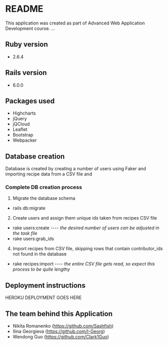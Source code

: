# README
This application was created as part of Advanced Web Application Development course. ...
## Ruby version
* 2.6.4
## Rails version
* 6.0.0
## Packages used
* Highcharts
* jQuery
* jQCloud
* Leaflet
* Bootstrap
* Webpacker
## Database creation
Database is created by creating a number of users using Faker and importing recipe data from a CSV file and
### Complete DB creation process
1. Migrate the database schema
  * rails db:migrate
2. Create users and assign them unique ids taken from recipes CSV file
  * rake users:create ---- _the desired number of users can be adjusted in the task file_
  * rake users:grab_ids
4. Import recipes from CSV file, skipping rows that contain contributor_ids not found in the database
  * rake recipes:import ---- _the entire CSV file gets read, so expect this process to be quite lengthy_
## Deployment instructions
HEROKU DEPLOYMENT GOES HERE
## The team behind this Application
* Nikita Romanenko (https://github.com/Sashfish)
* Ilina Georgieva (https://github.com/I-Georg)
* Wendong Guo (https://github.com/Clark1Guo)
